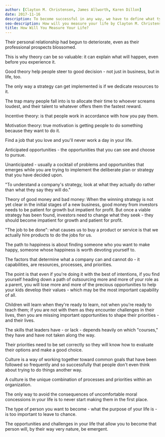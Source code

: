 ```yaml
---
author: [Clayton M. Christensen, James Allworth, Karen Dillon]
date: 2017-11-16
description: To become successful in any way, we have to define what type of person we strive to become in the future. It's a Life Plan that has a set of rules and theories that will guide us to our destination in life. We have control over our life and we can be successful in both our career and relationships.
seo-description: How will you measure your life by Clayton M. Christensen and James Allworth and Karen Dillon notes.
title: How Will You Measure Your Life?
---
```


Their personal relationship had begun to deteriorate, even as their professional prospects blossomed.

This is why theory can be so valuable: it can explain what will happen, even before you experience it.

Good theory help people steer to good decision - not just in business, but in life, too.

The only way a strategy can get implemented is if we dedicate resources to it.

The trap many people fall into is to allocate their time to whoever screams loudest, and their talent to whatever offers them the fastest reward.

Incentive theory: is that people work in accordance with how you pay them.

Motivation theory: true motivation is getting people to do something because they want to do it.

Find a job that you love and you'll never work a day in your life.

Anticipated opportunities - the opportunities that you can see and choose to pursue.

Unanticipated - usually a cocktail of problems and opportunities that emerges while you are trying to implement the deliberate plan or strategy that you have decided upon.

"To understand a company's strategy, look at what they actually do rather than what they say they will do."

Theory of good money and bad money: When the winning strategy is not yet clear in the initial stages of a new business, good money from investors needs to be patient for growth but impatient for profit. But once a viable strategy has been found, investors need to change what they seek - they should become impatient for growth and patient for profit.

"The job to be done": what causes us to buy a product or service is that we actually hire products to do the jobs for us.

The path to happiness is about finding someone who you want to make happy, someone whose happiness is worth devoting yourself to.

The factors that determine what a company can and cannot do - it capabilities, are resources, processes, and priorities.

The point is that even if you're doing it with the best of intentions, if you find yourself heading down a path of outsourcing more and more of your role as a parent, you will lose more and more of the precious opportunities to help your kids develop their values - which may be the most important capability of all.

Children will learn when they're ready to learn, not when you're ready to teach them; if you are not with them as they encounter challenges in their lives, then you are missing important opportunities to shape their priorities - and their lives.

The skills that leaders have - or lack - depends heavily on which "courses," they have and have not taken along the way.

Their priorities need to be set correctly so they will know how to evaluate their options and make a good choice.

Culture is a way of working together toward common goals that have been followed so frequently and so successfully that people don't even think about trying to do things another way.

A culture is the unique combination of processes and priorities within an organization.

The only way to avoid the consequences of uncomfortable moral concessions in your life is to never start making them in the first place.

The type of person you want to become - what the purpose of your life is - is too important to leave to chance.

The opportunities and challenges in your life that allow you to become that person will, by their way very nature, be emergent.
